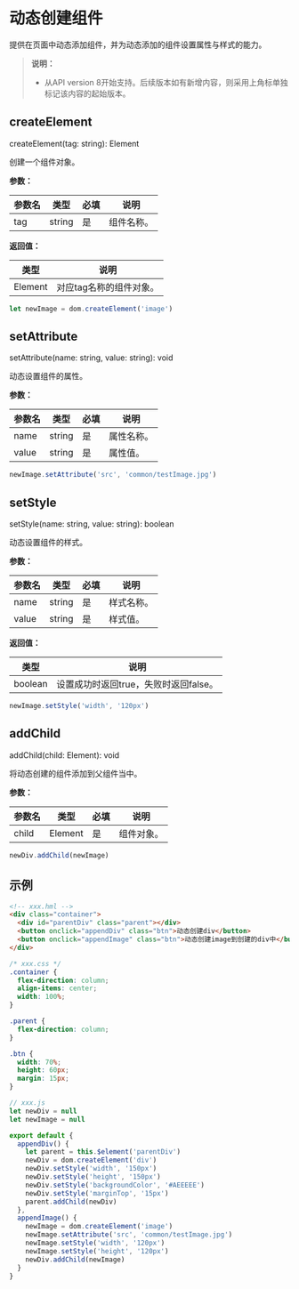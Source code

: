 # 动态创建组件
<!--Kit: ArkUI-->
<!--Subsystem: ArkUI-->
<!--Owner: @seaside_wu1-->
<!--SE: @shiyu_huang-->
<!--TSE: @TerryTsao-->

提供在页面中动态添加组件，并为动态添加的组件设置属性与样式的能力。

>  **说明：**
>
> - 从API version 8开始支持。后续版本如有新增内容，则采用上角标单独标记该内容的起始版本。


## createElement

createElement(tag: string): Element

创建一个组件对象。

**参数：** 

| 参数名     | 类型       | 必填   | 说明      |
| ------- | ------------ | ---- | ------- |
| tag | string | 是    | 组件名称。 |

**返回值：** 

| 类型        | 说明            |
| ----------- | ------------- |
| Element | 对应tag名称的组件对象。 |

```js
let newImage = dom.createElement('image')
```


## setAttribute

setAttribute(name: string, value: string): void

动态设置组件的属性。

**参数：** 

| 参数名     | 类型       | 必填   | 说明      |
| ------- | ------------ | ---- | ------- |
| name | string | 是    | 属性名称。 |
| value | string | 是    | 属性值。 |

```js
newImage.setAttribute('src', 'common/testImage.jpg')
```


## setStyle

setStyle(name: string, value: string): boolean

动态设置组件的样式。

**参数：** 

| 参数名     | 类型       | 必填   | 说明      |
| ------- | ------------ | ---- | ------- |
| name | string |  是    | 样式名称。 |
| value | string |  是    | 样式值。 |

**返回值：** 

| 类型        | 说明            |
| ----------- | ------------- |
| boolean | 设置成功时返回true，失败时返回false。 |

```js
newImage.setStyle('width', '120px')
```


## addChild

addChild(child: Element): void

将动态创建的组件添加到父组件当中。

**参数：** 

| 参数名     | 类型       | 必填   | 说明    |
| ------- | ------------ | ---- | ------- |
| child | Element | 是    | 组件对象。 |

```js
newDiv.addChild(newImage)
```


## 示例

```html
<!-- xxx.hml -->
<div class="container">
  <div id="parentDiv" class="parent"></div>
  <button onclick="appendDiv" class="btn">动态创建div</button>
  <button onclick="appendImage" class="btn">动态创建image到创建的div中</button>
</div>
```

```css
/* xxx.css */
.container {
  flex-direction: column;
  align-items: center;
  width: 100%;
}

.parent {
  flex-direction: column;
}

.btn {
  width: 70%;
  height: 60px;
  margin: 15px;
}
```

```js
// xxx.js
let newDiv = null
let newImage = null

export default {
  appendDiv() {
    let parent = this.$element('parentDiv')
    newDiv = dom.createElement('div')
    newDiv.setStyle('width', '150px')
    newDiv.setStyle('height', '150px')
    newDiv.setStyle('backgroundColor', '#AEEEEE')
    newDiv.setStyle('marginTop', '15px')
    parent.addChild(newDiv)
  },
  appendImage() {
    newImage = dom.createElement('image')
    newImage.setAttribute('src', 'common/testImage.jpg')
    newImage.setStyle('width', '120px')
    newImage.setStyle('height', '120px')
    newDiv.addChild(newImage)
  }
}
```